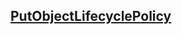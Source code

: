 ## [PutObjectLifecyclePolicy](https://docs.oracle.com/en-us/iaas/api/#/en/objectstorage/20160918/ObjectLifecyclePolicy/PutObjectLifecyclePolicy)

```dart


```